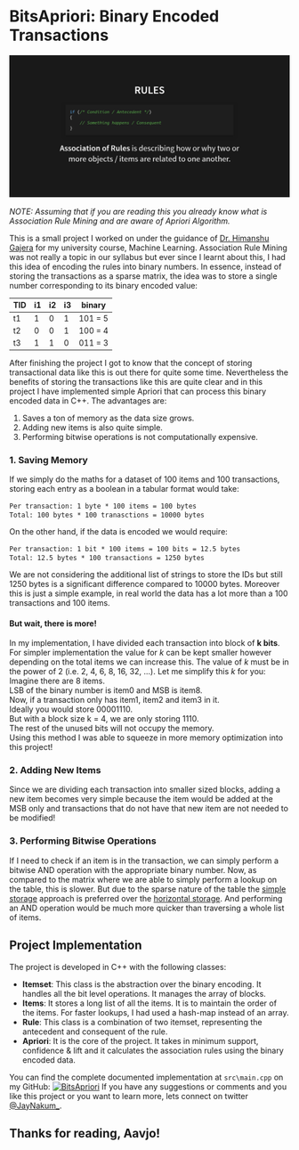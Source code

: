 # BitsApriori: Binary Encoded Transactions
![association_rules.png](../assets/2/association_rules.png)

*NOTE: Assuming that if you are reading this you already know what is Association Rule Mining and are aware of Apriori Algorithm.*

This is a small project I worked on under the guidance of [Dr. Himanshu Gajera](https://www.linkedin.com/in/himanshu-gajera/) for my university course, Machine Learning. Association Rule Mining was not really a topic in our syllabus but ever since I learnt about this, I had this idea of encoding the rules into binary numbers. In essence, instead of storing the transactions as a sparse matrix, the idea was to store a single number corresponding to its binary encoded value:

| TID | i1 | i2 | i3 | binary |
| --- | -- | -- | -- | ------ |
| t1 | 1 | 0 | 1 | 101 = 5 |
| t2 | 0 | 0 | 1 | 100 = 4 |
| t3 | 1 | 1 | 0 | 011 = 3 |

After finishing the project I got to know that the concept of storing transactional data like this is out there for quite some time. Nevertheless the benefits of storing the transactions like this are quite clear and in this project I have implemented simple Apriori that can process this binary encoded data in C++. The advantages are:
1. Saves a ton of memory as the data size grows.
2. Adding new items is also quite simple.
3. Performing bitwise operations is not computationally expensive.
### 1. Saving Memory
If we simply do the maths for a dataset of 100 items and 100 transactions, storing each entry as a boolean in a tabular format would take:
```
Per transaction: 1 byte * 100 items = 100 bytes
Total: 100 bytes * 100 tranasctions = 10000 bytes
```
On the other hand, if the data is encoded we would require:
```
Per transaction: 1 bit * 100 items = 100 bits = 12.5 bytes
Total: 12.5 bytes * 100 transactions = 1250 bytes
```
We are not considering the additional list of strings to store the IDs but still 1250 bytes is a significant difference compared to 10000 bytes. Moreover this is just a simple example, in real world the data has a lot more than a 100 transactions and 100 items.
#### But wait, there is more!
In my implementation, I have divided each transaction into block of **k bits**. For simpler implementation the value for *k* can be kept smaller however depending on the total items we can increase this. The value of *k* must be in the power of 2 (i.e. 2, 4, 6, 8, 16, 32, ...). Let me simplify this *k* for you:  
Imagine there are 8 items.  
LSB of the binary number is item0 and MSB is item8.  
Now, if a transaction only has item1, item2 and item3 in it.  
Ideally you would store 00001110.  
But with a block size k = 4, we are only storing 1110.  
The rest of the unused bits will not occupy the memory.  
Using this method I was able to squeeze in more memory optimization into this project!
### 2. Adding New Items
Since we are dividing each transaction into smaller sized blocks, adding a new item becomes very simple because the item would be added at the MSB only and transactions that do not have that new item are not needed to be modified!
### 3. Performing Bitwise Operations
If I need to check if an item is in the transaction, we can simply perform a bitwise AND operation with the appropriate binary number. Now, as compared to the matrix where we are able to simply perform a lookup on the table, this is slower. But due to the sparse nature of the table the [simple storage](https://jaynakum.github.io/BitsApriori/#/6) approach is preferred over the [horizontal storage](https://jaynakum.github.io/BitsApriori/#/7). And performing an AND operation would be much more quicker than traversing a whole list of items.
## Project Implementation
The project is developed in C++ with the following classes:
- **Itemset**: This class is the abstraction over the binary encoding. It handles all the bit level operations. It manages the array of blocks.
- **Items**: It stores a long list of all the items. It is to maintain the order of the items. For faster lookups, I had used a hash-map instead of an array.
- **Rule**: This class is a combination of two itemset, representing the antecedent and consequent of the rule.
- **Apriori**: It is the core of the project. It takes in minimum support, confidence & lift and it calculates the association rules using the binary encoded data.

You can find the complete documented implementation at `src\main.cpp` on my GitHub:
[![BitsApriori](https://github-readme-stats.vercel.app/api/pin/?username=JayNakum&repo=BitsApriori)](https://github.com/JayNakum/BitsApriori)
If you have any suggestions or comments and you like this project or you want to learn more, lets connect on twitter [@JayNakum_](https://twitter.com/JayNakum_).
## Thanks for reading, Aavjo!